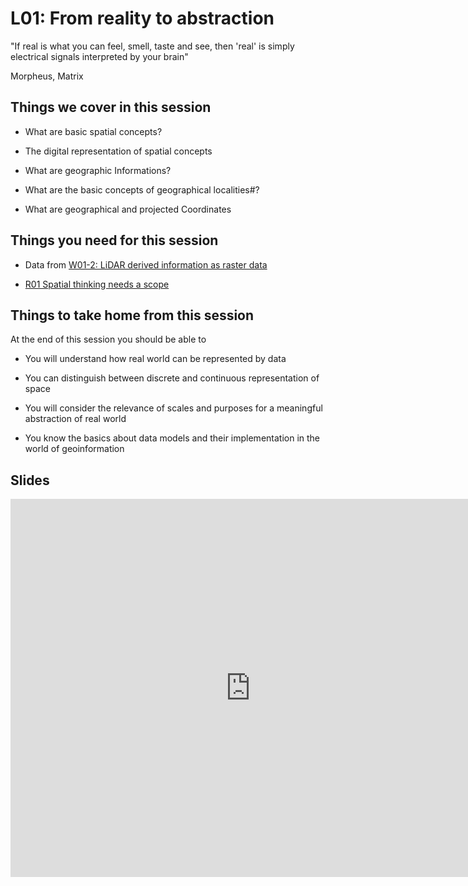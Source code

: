 # L01: From reality to abstraction 

"If real is what you can feel, smell, taste and see, then 'real' is simply electrical signals interpreted by your brain"

Morpheus, Matrix

## Things we cover in this session

*  What are basic spatial concepts?

*  The digital representation of spatial concepts

*  What are geographic Informations?

*  What are the basic concepts of geographical localities#?

*  What are geographical and projected Coordinates


## Things you need for this session


*  Data from [W01-2: LiDAR derived information as raster data](courses/msc/msc-phygeo-remote-sensing/worksheets/rs-ws-01-2)

*  [R01 Spatial thinking needs a scope](courses/msc/msc-phygeo-gis/reader/gi-rd-01)

## Things to take home from this session

At the end of this session you should be able to

*  You will understand how real world can be represented by data

*  You can distinguish between discrete and continuous representation of space

*  You will consider the relevance of scales and purposes for a meaningful abstraction of real world

*  You know the basics about data models and their implementation in the world of geoinformation



## Slides


<iframe  width="768" height="605" src="https://docs.google.com/presentation/d/1jtXgJcNaaiWerBJfGQPJDcvyawSaPiWcMLk_RTcFUG0/embed?start=false&loop=false&delayms=3000" frameborder="0" allowfullscreen="true">
  
</iframe>

